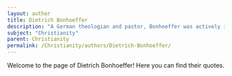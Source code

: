 ```yaml
---
layout: author
title: Dietrich Bonhoeffer
description: "A German theologian and pastor, Bonhoeffer was actively involved in resistance against the Nazi regime. His writings, including \"The Cost of Discipleship,\" delve deeply into Christian ethics and the nature of grace."
subject: "Christianity"
parent: Christianity
permalink: /Christianity/authors/Dietrich-Bonhoeffer/
---
```


Welcome to the page of Dietrich Bonhoeffer! Here you can find their quotes.
